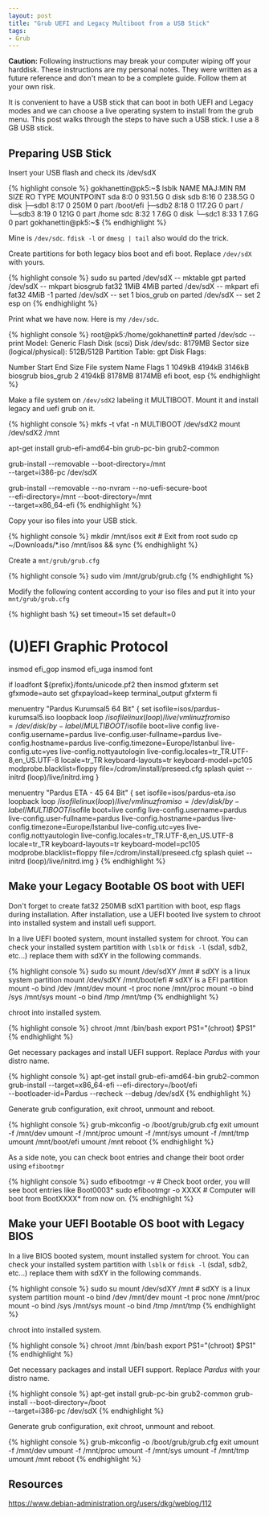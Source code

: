 ```yaml
---
layout: post
title: "Grub UEFI and Legacy Multiboot from a USB Stick"
tags:
- Grub
---
```


**Caution:** Following instructions may break your computer wiping off your
harddisk. These instructions are my personal notes. They were written as a
future reference and don't mean to be a complete guide. Follow them at your own
risk.

It is convenient to have a USB stick that can boot in both UEFI and Legacy modes
and we can choose a live operating system to install from the grub menu. This
post walks through the steps to have such a USB stick. I use a 8 GB USB stick.

## Preparing USB Stick
Insert your USB flash and check its /dev/sdX

{% highlight console %}
gokhanettin@pk5:~$ lsblk
NAME   MAJ:MIN RM   SIZE RO TYPE MOUNTPOINT
sda      8:0    0 931.5G  0 disk 
sdb      8:16   0 238.5G  0 disk 
├─sdb1   8:17   0   250M  0 part /boot/efi
├─sdb2   8:18   0 117.2G  0 part /
└─sdb3   8:19   0   121G  0 part /home
sdc      8:32   1   7.6G  0 disk 
└─sdc1   8:33   1   7.6G  0 part 
gokhanettin@pk5:~$ 
{% endhighlight %}

Mine is `/dev/sdc`. `fdisk -l` or `dmesg | tail` also would do the trick.

Create partitions for both legacy bios boot and efi boot. Replace `/dev/sdX` with
yours.

{% highlight console %}
sudo su
parted /dev/sdX -- mktable gpt
parted /dev/sdX -- mkpart biosgrub fat32 1MiB 4MiB
parted /dev/sdX -- mkpart efi fat32 4MiB -1
parted /dev/sdX -- set 1 bios_grub on
parted /dev/sdX -- set 2 esp on
{% endhighlight %}

Print what we have now. Here is my `/dev/sdc`.

{% highlight console %}
root@pk5:/home/gokhanettin# parted /dev/sdc -- print
Model: Generic Flash Disk (scsi)
Disk /dev/sdc: 8179MB
Sector size (logical/physical): 512B/512B
Partition Table: gpt
Disk Flags: 

Number  Start   End     Size    File system  Name      Flags
 1      1049kB  4194kB  3146kB               biosgrub  bios_grub
 2      4194kB  8178MB  8174MB               efi       boot, esp
{% endhighlight %}

Make a file system on `/dev/sdX2` labeling it MULTIBOOT. Mount it and install
legacy and uefi grub on it.

{% highlight console %}
mkfs -t vfat -n MULTIBOOT /dev/sdX2
mount /dev/sdX2 /mnt

apt-get install grub-efi-amd64-bin grub-pc-bin grub2-common

grub-install --removable --boot-directory=/mnt \
     --target=i386-pc /dev/sdX

grub-install --removable --no-nvram --no-uefi-secure-boot \
     --efi-directory=/mnt --boot-directory=/mnt \
     --target=x86_64-efi
{% endhighlight %}

Copy your iso files into your USB stick.

{% highlight console %}
mkdir /mnt/isos
exit # Exit from root
sudo cp ~/Downloads/*.iso /mnt/isos && sync
{% endhighlight %}

Create a `mnt/grub/grub.cfg`

{% highlight console %}
sudo vim /mnt/grub/grub.cfg
{% endhighlight %}

Modify the following content according to your iso files and put it into your
`mnt/grub/grub.cfg`

{% highlight bash %}
set timeout=15
set default=0

# (U)EFI Graphic Protocol
insmod efi_gop
insmod efi_uga
insmod font

if loadfont ${prefix}/fonts/unicode.pf2
then
       insmod gfxterm
       set gfxmode=auto
       set gfxpayload=keep
       terminal_output gfxterm
fi

menuentry "Pardus Kurumsal5 64 Bit" {
               set isofile=isos/pardus-kurumsal5.iso
               loopback loop /$isofile
               linux (loop)/live/vmlinuz fromiso=/dev/disk/by-label/MULTIBOOT/$isofile boot=live config live-config.username=pardus live-config.user-fullname=pardus live-config.hostname=pardus live-config.timezone=Europe/Istanbul live-config.utc=yes live-config.nottyautologin live-config.locales=tr_TR.UTF-8,en_US.UTF-8 locale=tr_TR keyboard-layouts=tr keyboard-model=pc105 modprobe.blacklist=floppy file=/cdrom/install/preseed.cfg splash quiet --
               initrd (loop)/live/initrd.img
}

menuentry "Pardus ETA - 45 64 Bit" {
               set isofile=isos/pardus-eta.iso
               loopback loop /$isofile
               linux (loop)/live/vmlinuz fromiso=/dev/disk/by-label/MULTIBOOT/$isofile boot=live config live-config.username=pardus live-config.user-fullname=pardus live-config.hostname=pardus live-config.timezone=Europe/Istanbul live-config.utc=yes live-config.nottyautologin live-config.locales=tr_TR.UTF-8,en_US.UTF-8 locale=tr_TR keyboard-layouts=tr keyboard-model=pc105 modprobe.blacklist=floppy file=/cdrom/install/preseed.cfg splash quiet --
               initrd (loop)/live/initrd.img
}
{% endhighlight %}

## Make your Legacy Bootable OS boot with UEFI

Don't forget to create fat32 250MiB sdX1 partition with boot, esp flags during
installation. After installation, use a UEFI booted live system to chroot into
installed system and install uefi support.

In a live UEFI booted system, mount installed system for chroot. You can check
your installed system partition with `lsblk` or `fdisk -l` (sda1, sdb2, etc...)
replace them with sdXY in the following commands.

{% highlight console %}
sudo su
mount /dev/sdXY /mnt # sdXY is a linux system partition
mount /dev/sdXY /mnt/boot/efi # sdXY is a EFI partition
mount -o bind /dev /mnt/dev
mount -t proc none /mnt/proc
mount -o bind /sys /mnt/sys
mount -o bind /tmp /mnt/tmp
{% endhighlight %}

chroot into installed system.

{% highlight console %}
chroot /mnt /bin/bash
export PS1="(chroot) $PS1"
{% endhighlight %}

Get necessary packages and install UEFI support. Replace *Pardus* with your
distro name.

{% highlight console %}
apt-get install grub-efi-amd64-bin grub2-common
grub-install --target=x86_64-efi --efi-directory=/boot/efi \
    --bootloader-id=Pardus --recheck --debug /dev/sdX
{% endhighlight %}

Generate grub configuration, exit chroot, unmount and reboot.

{% highlight console %}
grub-mkconfig -o /boot/grub/grub.cfg
exit
umount -f /mnt/dev
umount -f /mnt/proc
umount -f /mnt/sys
umount -f /mnt/tmp
umount /mnt/boot/efi
umount /mnt
reboot
{% endhighlight %}

As a side note, you can check boot entries and change their boot order using
`efibootmgr`

{% highlight console %}
sudo efibootmgr -v # Check boot order, you will see boot entries like Boot0003*
sudo efibootmgr -o XXXX # Computer will boot from BootXXXX* from now on.
{% endhighlight %}

## Make your UEFI Bootable OS boot with Legacy BIOS

In a live BIOS booted system, mount installed system for chroot. You can check
your installed system partition with `lsblk` or `fdisk -l` (sda1, sdb2, etc...)
replace them with sdXY in the following commands.


{% highlight console %}
sudo su
mount /dev/sdXY /mnt # sdXY is a linux system partition
mount -o bind /dev /mnt/dev
mount -t proc none /mnt/proc
mount -o bind /sys /mnt/sys
mount -o bind /tmp /mnt/tmp
{% endhighlight %}

chroot into installed system.

{% highlight console %}
chroot /mnt /bin/bash
export PS1="(chroot) $PS1"
{% endhighlight %}

Get necessary packages and install UEFI support. Replace *Pardus* with your
distro name.

{% highlight console %}
apt-get install grub-pc-bin grub2-common
grub-install --boot-directory=/boot \
    --target=i386-pc /dev/sdX
{% endhighlight %}

Generate grub configuration, exit chroot, unmount and reboot.

{% highlight console %}
grub-mkconfig -o /boot/grub/grub.cfg
exit
umount -f /mnt/dev
umount -f /mnt/proc
umount -f /mnt/sys
umount -f /mnt/tmp
umount /mnt
reboot
{% endhighlight %}

## Resources
https://www.debian-administration.org/users/dkg/weblog/112
